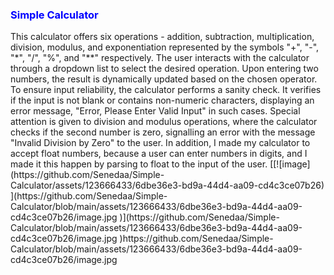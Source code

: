 
<h3 style="color:blue;">Simple Calculator</h3>
This calculator offers six operations - addition, subtraction, multiplication, division, modulus, and exponentiation represented by the symbols "+", "-", "*", "/", "%", and "**" respectively. The user interacts with the calculator through a dropdown list to select the desired operation. Upon entering two numbers, the result is dynamically updated based on the chosen operator.
To ensure input reliability, the calculator performs a sanity check. It verifies if the input is not blank or contains non-numeric characters, displaying an error message, "Error, Please Enter Valid Input" in such cases. Special attention is given to division and modulus operations, where the calculator checks if the second number is zero, signalling an error with the message "Invalid Division by Zero" to the user. In addition, I made my calculator to accept float numbers, because a user can enter numbers in digits, and I made it this happen by parsing to float to the input of the user.
[[![image](https://github.com/Senedaa/Simple-Calculator/assets/123666433/6dbe36e3-bd9a-44d4-aa09-cd4c3ce07b26)
](https://github.com/Senedaa/Simple-Calculator/blob/main/assets/123666433/6dbe36e3-bd9a-44d4-aa09-cd4c3ce07b26/image.jpg
)](https://github.com/Senedaa/Simple-Calculator/blob/main/assets/123666433/6dbe36e3-bd9a-44d4-aa09-cd4c3ce07b26/image.jpg
)https://github.com/Senedaa/Simple-Calculator/blob/main/assets/123666433/6dbe36e3-bd9a-44d4-aa09-cd4c3ce07b26/image.jpg
